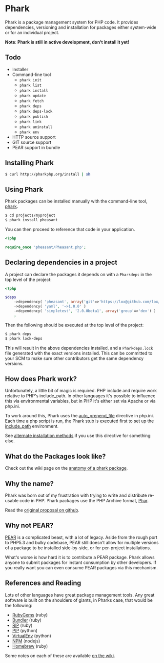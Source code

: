 Phark
=====

Phark is a package management system for PHP code. It provides dependencies, 
versioning and installation for packages either system-wide or for an individual project. 

**Note: Phark is still in active development, don't install it yet!**

Todo
----

* Installer
* Command-line tool
  * `phark init`
  * `phark list`	
  * `phark install`
  * `phark update`
  * `phark fetch`
  * `phark deps`
  * `phark deps-lock`	
  * `phark publish`
  * `phark link`
  * `phark uninstall`	
  * `phark env`	
* HTTP source support
* GIT source support
* PEAR support in bundle

Installing Phark
----------------

```bash
$ curl http://pharkphp.org/install | sh
```

Using Phark
-----------

Phark packages can be installed manually with the command-line tool, 
[phark](https://github.com/lox/phark/wiki/Using-the-commandline-tools).

```bash
$ cd projects/myproject
$ phark install pheasant
```

You can then proceed to reference that code in your application.

```php
<?php

require_once 'pheasant/Pheasant.php';
```

Declaring dependencies in a project
------------------------------------

A project can declare the packages it depends on with a `Pharkdeps` in the top
level of the project:

```php
<?php

$deps
	->dependency( 'pheasant', array('git'=>'https://lox@github.com/lox/pheasant.git') )
	->dependency( 'yaml', '~>1.0.0' )
	->dependency( 'simpletest', '2.0.0beta1', array('group'=>'dev') )
	;
```
Then the following should be executed at the top level of the project:

```bash
$ phark deps
$ phark lock-deps
```

This will result in the above dependencies installed, and a `Pharkdeps.lock` file 
generated with the exact versions installed. This can be committed to your SCM
to make sure other contributors get the same dependency versions.


How does Phark work?
--------------------

Unfortunately, a little bit of magic is required. PHP include and require work
relative to PHP's include_path. In other languages it's possible to influence
this via environmental variables, but in PHP it's either set via Apache or via
php.ini.

To work around this, Phark uses the [auto_prepend_file](http://php.net/manual/en/ini.core.php#ini.auto-prepend-file) directive in php.ini.
Each time a php script is run, the Phark stub is executed first to set up the 
[include_path](http://php.net/manual/en/ini.core.php#ini.include_path) environment. 

See [alternate installation methods](https://github.com/lox/phark/wiki/Alternate-Installation-Methods) 
if you use this directive for something else.


What do the Packages look like?
-------------------------------

Check out the wiki page on the [anatomy of a phark package](https://github.com/lox/phark/wiki/Anatomy-of-a-Phark-Package).


Why the name?
--------------

Phark was born out of my frustration with trying to write and distribute
re-usable code in PHP. Phark packages use the PHP Archive format, 
[Phar](http://www.php.net/manual/en/book.phar.php).

Read the [original proposal on github](https://gist.github.com/711221).

Why not PEAR?
-------------

[PEAR][1] is a complicated beast, with a lot of legacy. Aside from the rough port to
PHP5.3 and bulky codebase, PEAR still doesn't allow for multiple versions of a package to be
installed side-by-side, or for per-project installations.

What's worse is how hard it is to contribute a PEAR package. Phark allows anyone to submit packages for 
instant consumption by other developers. If you really want you can even consume PEAR packages via this mechanism.

References and Reading
----------------------

Lots of other languages have great package management tools. Any great software
is built on the shoulders of giants, in Pharks case, that would be the
following:

* [RubyGems][2] (ruby)
* [Bundler][3] (ruby)
* [RIP][4] (ruby)
* [PIP][5] (python)
* [VirtualEnv][6] (python)
* [NPM][7] (nodejs)
* [Homebrew][8] (ruby)

[1]: http://pear.php.net/manual/
[2]: http://docs.rubygems.org/read/book/7
[3]: http://gembundler.com/
[4]: https://github.com/defunkt/rip
[5]: http://www.pip-installer.org/en/latest/
[6]: http://pypi.python.org/pypi/virtualenv
[7]: http://npmjs.org/
[8]: http://mxcl.github.com/homebrew/

Some notes on each of these are available [on the wiki](https://github.com/lox/phark/wiki/Package-Managers-in-Other-Languages). 

